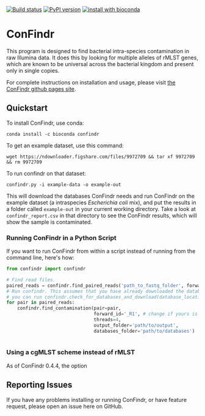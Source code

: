 [![Build status](https://travis-ci.org/lowandrew/ConFindr.svg?master)](https://travis-ci.org/lowandrew)
[![PyPI version](https://badge.fury.io/py/confindr.svg)](https://badge.fury.io/py/confindr)
[![install with bioconda](https://img.shields.io/badge/install%20with-bioconda-brightgreen.svg?style=flat-square)](http://bioconda.github.io/recipes/confindr/README.html)

# ConFindr

This program is designed to find bacterial intra-species contamination in raw Illumina data. It does this
 by looking for multiple alleles of rMLST genes, which are known to be universal across the bacterial kingdom
 and present only in single copies.

For complete instructions on installation and usage, please visit [the ConFindr github pages site](https://lowandrew.github.io/ConFindr/).

## Quickstart

To install ConFindr, use conda: 

`conda install -c bioconda confindr`

To get an example dataset, use this command: 

`wget https://ndownloader.figshare.com/files/9972709 && tar xf 9972709 && rm 9972709`

To run confindr on that dataset: 

`confindr.py -i example-data -o example-out`

This will download the databases ConFindr needs and run ConFindr on the example dataset (a intraspecies _Escherichia coli_ mix), and put the results in a folder
called `example-out` in your current working directory. Take a look at `confindr_report.csv` in that directory to see
the ConFindr results, which will show the sample is contaminated.


### Running ConFindr in a Python Script

If you want to run ConFindr from within a script instead of running from the command line, here's how:

```python
from confindr import confindr

# Find read files.
paired_reads = confindr.find_paired_reads('path_to_fastq_folder', forward_id='_R1', reverse_id='_R2')
# Run confindr. This assumes that you have already downloaded the databases. If you haven't,
# you can run confindr.check_for_databases_and_download(database_location='path/where/you/want/to/download, tmpdir='a/tmp/dir')
for pair in paired_reads:
    confindr.find_contamination(pair=pair,
                                forward_id='_R1', # change if yours is different
                                threads=4, 
                                output_folder='path/to/output',
                                databases_folder='path/to/databases')
                                
```

### Using a cgMLST scheme instead of rMLST

As of ConFindr 0.4.4, the option


## Reporting Issues

If you have any problems installing or running ConFindr, or have feature request,
please open an issue here on GitHub.